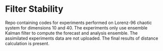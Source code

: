 # Filter Stability
Repo containing codes for experiments performed on Lorenz-96 chaotic system for dimensions 10 and 40. The experiments only use ensemble Kalman filter to compute the forecast and analysis ensemble. The assimilated experiments data are not uploaded. The final results of distance calculation is present.
